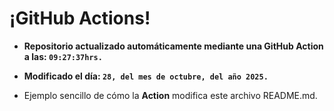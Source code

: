 # ¡GitHub Actions!
* **Repositorio actualizado automáticamente mediante una GitHub Action a las: `09:27:37hrs.`**
* **Modificado el día: `28, del mes de octubre, del año 2025.`**

* Ejemplo sencillo de cómo la **Action** modifica este archivo README.md.
